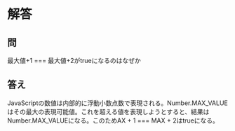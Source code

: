 # 解答
## 問
最大値+1 === 最大値+2がtrueになるのはなぜか
## 答え
JavaScriptの数値は内部的に浮動小数点数で表現される。Number.MAX_VALUEはその最大の表現可能値。これを超える値を表現しようとすると、結果はNumber.MAX_VALUEになる。このためAX + 1 === MAX + 2はtrueになる。